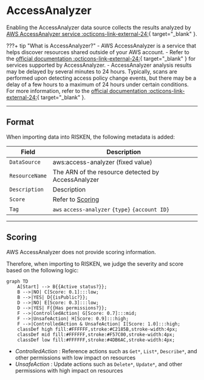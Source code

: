 # AccessAnalyzer

Enabling the AccessAnalyzer data source collects the results analyzed by [AWS AccessAnalyzer service :octicons-link-external-24:](https://docs.aws.amazon.com/IAM/latest/UserGuide/what-is-access-analyzer.html){ target="_blank" }.

???+ tip "What is AccessAnalyzer?"
    - AWS AccessAnalyzer is a service that helps discover resources shared outside of your AWS account.
    - Refer to the [official documentation :octicons-link-external-24:](https://docs.aws.amazon.com/IAM/latest/UserGuide/access-analyzer-resources.html){ target="_blank" } for services supported by AccessAnalyzer.
    - AccessAnalyzer analysis results may be delayed by several minutes to 24 hours. Typically, scans are performed upon detecting access policy change events, but there may be a delay of a few hours to a maximum of 24 hours under certain conditions. For more information, refer to the [official documentation :octicons-link-external-24:](https://docs.aws.amazon.com/ja_jp/IAM/latest/UserGuide/what-is-access-analyzer.html){ target="_blank" }.

---

## Format

When importing data into RISKEN, the following metadata is added:

| Field         | Description                                                     |
| ------------- | --------------------------------------------------------------- |
| `DataSource`  | aws:access-analyzer (fixed value)                                |
| `ResourceName`| The ARN of the resource detected by AccessAnalyzer                |
| `Description` | Description                                                      |
| `Score`       | Refer to [Scoring](/aws/accessanalyzer/#_2)                      |
| `Tag`         | `aws` `access-analyzer` `{type}` `{account ID}`                   |


---

## Scoring

AWS AccessAnalyzer does not provide scoring information. 

Therefore, when importing to RISKEN, we judge the severity and score based on the following logic:

```mermaid
graph TD
    A[Start] --> B{{Active status?}};
    B -->|NO| C[Score: 0.1]:::low;
    B -->|YES| D{{isPublic?}};
    D -->|NO| E[Score: 0.3]:::low;
    D -->|YES| F{{Has permissions?}};
    F -->|ControlledAction| G[Score: 0.7]:::mid;
    F -->|UnsafeAction| H[Score: 0.9]:::high;
    F -->|ControlledAction & UnsafeAction| I[Score: 1.0]:::high;
    classDef high fill:#FFFFFF,stroke:#C2185B,stroke-width:4px;
    classDef mid fill:#FFFFFF,stroke:#F57C00,stroke-width:4px;
    classDef low fill:#FFFFFF,stroke:#4DB6AC,stroke-width:4px;
```

- *ControlledAction* : Reference actions such as `Get*`, `List*`, `Describe*`, and other permissions with low impact on resources
- *UnsafeAction* : Update actions such as `Delete*`, `Update*`, and other permissions with high impact on resources
